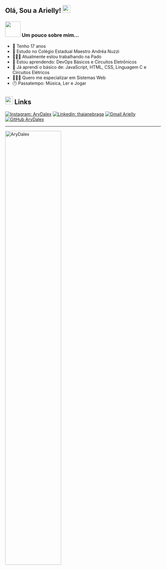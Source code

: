 <h2> Olá, Sou a Arielly! <img src="https://shortcut-test2.s3.amazonaws.com/uploads/role/attachment/436271/default_Junimo.gif" width="25"></h2>

### <img src="https://media.tenor.com/images/ca04fa4a620d53abb7913a936b5346e7/tenor.gif" width="50"> Um pouco sobre mim...  

- 🦋 Tenho 17 anos
- 📓 Estudo no Colégio Estadual Maestro Andréa Nuzzi
- 👩🏻‍💼 Atualmente estou trabalhando na Pado
- 🌱 Estou aprendendo: DevOps Básicos e Circuitos Eletrônicos
- 🦉 Já aprendi o básico de: JavaScript, HTML, CSS, Linguagem C e Circuitos Elétricos
- 👩🏻‍💻 Quero me especializar em Sistemas Web
- 🕐 Passatempo: Música, Ler e Jogar

<h2><img src="https://media.tenor.com/images/919fe22323b95103ba89e4e116b1594f/tenor.gif" width="25"> Links</h2>

[![Instagram: AryDalex](https://img.shields.io/badge/-Instagram-purple?style=flat-square&logo=Instagram&logoColor=white&link=https://www.instagram.com/arydalex/
)](https://www.instagram.com/arydalex/)
[![Linkedin: thaianebraga](https://img.shields.io/badge/-Linkedin-blue?style=flat-square&logo=Linkedin&logoColor=white&link=https://www.linkedin.com/in/arielly/)](https://www.linkedin.com/in/arielly-d-alexandre-b5a3aa1a6/)
[![Gmail Arielly](https://img.shields.io/badge/-arielly.dalexandre.2004@gmail.com-D14836?style=flat&logo=Gmail&logoColor=white)](https://mail.google.com/mail/u/2/#inbox?compose=new)
[![GitHub AryDalex](https://img.shields.io/github/followers/AryDalex?label=follow&style=social)](https://github.com/AryDalex)


---
<img src="https://github-readme-stats.vercel.app/api?username=AryDalex&show_icons=true&theme=gotham" alt="AryDalex" style="width:60%;height:auto;"/>
